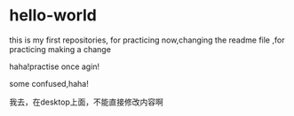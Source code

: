# hello-world
this is my first repositories, for practicing
now,changing the readme file ,for practicing making a change


haha!practise once agin!

some confused,haha!

我去，在desktop上面，不能直接修改内容啊
